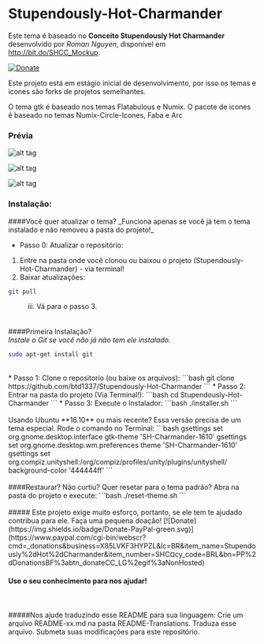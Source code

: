 # Stupendously-Hot-Charmander

Este tema é baseado no **Conceito Stupendously Hot Charmander** desenvolvido por _Roman Nguyen_, disponível em http://bit.do/SHCC_Mockup.

[![Donate](https://img.shields.io/badge/Donate-PayPal-green.svg)](https://www.paypal.com/cgi-bin/webscr?cmd=_donations&business=X85LVKF3HYPZL&lc=BR&item_name=Stupendously%2dHot%2dCharmander&item_number=SHC&currency_code=BRL&bn=PP%2dDonationsBF%3abtn_donateCC_LG%2egif%3aNonHosted)

Este projeto está em estágio inicial de desenvolvimento, por isso os temas e icones são forks de projetos semelhantes.
 
O tema gtk é baseado nos temas Flatabulous e Numix.
O pacote de icones é baseado no temas Numix-Circle-Icones, Faba e Arc


### Prévia

![alt tag](https://raw.githubusercontent.com/btd1337/Stupendously-Hot-Charmander/master/preview/preview1.png)


![alt tag](https://raw.githubusercontent.com/btd1337/Stupendously-Hot-Charmander/master/preview/preview2.png)


![alt tag](https://raw.githubusercontent.com/btd1337/Stupendously-Hot-Charmander/master/preview/preview3.png)



### Instalação:
<p>
<p>
####Você quer atualizar o tema?
_Funciona apenas se você já tem o tema instalado e não removeu a pasta do projeto!_

* Passo 0: Atualizar o repositório:
 1. Entre na pasta onde você clonou ou baixou o projeto (Stupendously-Hot-Charmander) - via terminal!
 2. Baixar atualizações:
```bash
git pull
```
&nbsp;&nbsp;&nbsp;&nbsp;&nbsp;&nbsp;&nbsp;&nbsp;&nbsp;&nbsp;iii. Vá para o passo 3.
<br>
<br>
<br>
####Primeira Instalação?
<br>
_Instale o Git se você não já não tem ele instalado._
```bash
sudo apt-get install git
```
<br>
* Passo 1: Clone o repositorio (ou baixe os arquivos):
```bash
git clone https://github.com/btd1337/Stupendously-Hot-Charmander
```
* Passo 2: Entrar na pasta do projeto (Via Terminal!):
```bash
cd Stupendously-Hot-Charmander
```
* Passo 3: Execute o Instalador:
```bash
./installer.sh
```
<br>
<br>
Usando Ubuntu **16.10** ou mais recente? Essa versão precisa de um tema especial.
Rode o comando no Terminal:
```bash
gsettings set org.gnome.desktop.interface gtk-theme 'SH-Charmander-1610'
gsettings set org.gnome.desktop.wm.preferences theme 'SH-Charmander-1610'
gsettings set org.compiz.unityshell:/org/compiz/profiles/unity/plugins/unityshell/ background-color '444444ff'
```
<br>
<br>
####Restaurar?
Não curtiu? Quer resetar para o tema padrão?
Abra na pasta do projeto e execute:
```bash
./reset-theme.sh
```
<br>
<br>
##### Este projeto exige muito esforço, portanto, se ele tem te ajudado contribua para ele. Faça uma pequena doação!
[![Donate](https://img.shields.io/badge/Donate-PayPal-green.svg)](https://www.paypal.com/cgi-bin/webscr?cmd=_donations&business=X85LVKF3HYPZL&lc=BR&item_name=Stupendously%2dHot%2dCharmander&item_number=SHC&currency_code=BRL&bn=PP%2dDonationsBF%3abtn_donateCC_LG%2egif%3aNonHosted)

<br>


#### Use o seu conhecimento para nos ajudar!
<br>
<br>
#####Nos ajude traduzindo esse README para sua linguagem:
Crie um arquivo README-xx.md na pasta README-Translations.
Traduza esse arquivo.
Submeta suas modificações para este repositório.
<br>

